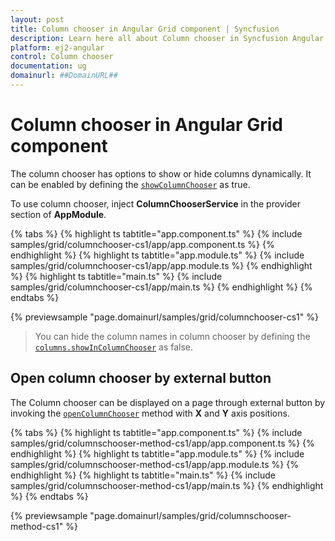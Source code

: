 ```yaml
---
layout: post
title: Column chooser in Angular Grid component | Syncfusion
description: Learn here all about Column chooser in Syncfusion Angular Grid component of Syncfusion Essential JS 2 and more.
platform: ej2-angular
control: Column chooser 
documentation: ug
domainurl: ##DomainURL##
---
```


# Column chooser in Angular Grid component

The column chooser has options to show or hide columns dynamically. It can be enabled by defining the [`showColumnChooser`](https://ej2.syncfusion.com/angular/documentation/api/grid/#showcolumnchooser) as true.

To use column chooser, inject **ColumnChooserService** in the provider section of **AppModule**.

{% tabs %}
{% highlight ts tabtitle="app.component.ts" %}
{% include samples/grid/columnchooser-cs1/app/app.component.ts %}
{% endhighlight %}
{% highlight ts tabtitle="app.module.ts" %}
{% include samples/grid/columnchooser-cs1/app/app.module.ts %}
{% endhighlight %}
{% highlight ts tabtitle="main.ts" %}
{% include samples/grid/columnchooser-cs1/app/main.ts %}
{% endhighlight %}
{% endtabs %}
  
{% previewsample "page.domainurl/samples/grid/columnchooser-cs1" %}

> You can hide the column names in column chooser by defining the [`columns.showInColumnChooser`](https://ej2.syncfusion.com/angular/documentation/api/grid/column/#showincolumnchooser) as false.

## Open column chooser by external button

The Column chooser can be displayed on a page through external button by invoking the [`openColumnChooser`](https://ej2.syncfusion.com/angular/documentation/api/grid/columnChooser/#opencolumnchooser) method with **X** and **Y** axis positions.

{% tabs %}
{% highlight ts tabtitle="app.component.ts" %}
{% include samples/grid/columnschooser-method-cs1/app/app.component.ts %}
{% endhighlight %}
{% highlight ts tabtitle="app.module.ts" %}
{% include samples/grid/columnschooser-method-cs1/app/app.module.ts %}
{% endhighlight %}
{% highlight ts tabtitle="main.ts" %}
{% include samples/grid/columnschooser-method-cs1/app/main.ts %}
{% endhighlight %}
{% endtabs %}
  
{% previewsample "page.domainurl/samples/grid/columnschooser-method-cs1" %}